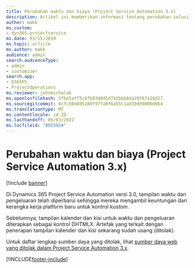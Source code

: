 ```yaml
---
title: Perubahan waktu dan biaya (Project Service Automation 3.x)
description: Artikel ini memberikan informasi tentang perubahan solusi untuk waktu dan pengeluaran.
author: makk
ms.custom:
- dyn365-projectservice
ms.date: 03/15/2019
ms.topic: article
ms.author: makk
audience: admin
search.audienceType:
- admin
- customizer
search.app:
- D365PS
- ProjectOperations
ms.reviewer: johnmichalak
ms.openlocfilehash: 5fbe5aff5c6fb0348d5d742bbb8da29f67a28d27
ms.sourcegitcommit: 6cfc50d89528df977a8f6a55c1ad39d99800d9b4
ms.translationtype: MT
ms.contentlocale: id-ID
ms.lasthandoff: 06/03/2022
ms.locfileid: "8915924"
---
```

# <a name="time-and-expense-changes-project-service-automation-3x"></a>Perubahan waktu dan biaya (Project Service Automation 3.x)

[!include [banner](../../includes/psa-now-project-operations.md)]

Di Dynamics 365 Project Service Automation versi 3.0, tampilan waktu dan pengeluaran telah diperbarui sehingga mereka mengambil keuntungan dari kerangka kerja platform baru untuk kontrol kustom.

Sebelumnya, tampilan kalender dan kisi untuk waktu dan pengeluaran diterapkan sebagai kontrol DHTMLX. Artefak yang terkait dengan penerapan tampilan kalender dan kisi sekarang sudah usang (ditolak).

Untuk daftar lengkap sumber daya yang ditolak, lihat [sumber daya web yang ditolak dalam Project Service Automation 3.x](web-resources-deprecated-v3.x.md).


[!INCLUDE[footer-include](../../includes/footer-banner.md)]
